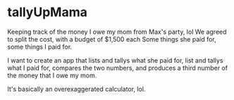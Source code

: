 # tallyUpMama
Keeping track of the money I owe my mom from Max's party, lol
We agreed to split the cost, with a budget of $1,500 each
Some things she paid for, some things I paid for.

I want to create an app that lists and tallys what she paid for, list and tallys what I paid for, 
compares the two numbers, and produces a third number of the money that I owe my mom. 

It's basically an overexaggerated calculator, lol.


